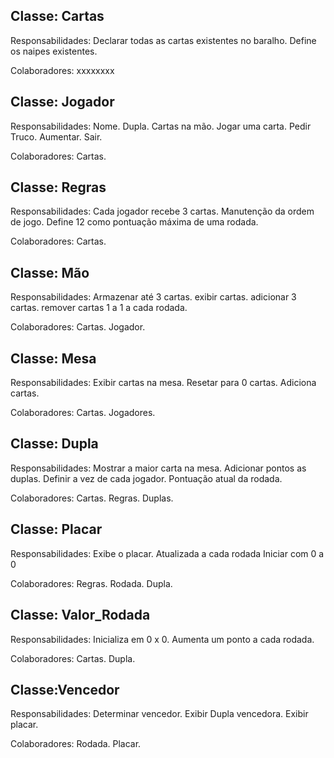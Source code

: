 Classe: Cartas
---------------------

Responsabilidades: 
Declarar todas as cartas existentes no baralho.
Define os naipes existentes.

Colaboradores: 
xxxxxxxx


Classe: Jogador
---------------------

Responsabilidades: 
Nome.
Dupla.
Cartas na mão.
Jogar uma carta.
Pedir Truco.
Aumentar.
Sair.

Colaboradores: 
Cartas.


Classe: Regras
---------------------

Responsabilidades: 
Cada jogador recebe 3 cartas.
Manutenção da ordem de jogo.
Define 12 como pontuação máxima de uma rodada.


Colaboradores: 
Cartas.


Classe: Mão
---------------------

Responsabilidades: 
Armazenar até 3 cartas.
exibir cartas.
adicionar 3 cartas.
remover cartas 1 a 1 a cada rodada.

Colaboradores: 
Cartas.
Jogador.


Classe: Mesa
---------------------

Responsabilidades: 
Exibir cartas na mesa.
Resetar para 0 cartas.
Adiciona cartas.

Colaboradores: 
Cartas.
Jogadores.


Classe: Dupla
---------------------

Responsabilidades: 
Mostrar a maior carta na mesa.
Adicionar pontos as duplas.
Definir a vez de cada jogador.
Pontuação atual da rodada.

Colaboradores: 
Cartas.
Regras.
Duplas.



Classe: Placar
---------------------

Responsabilidades: 
Exibe o placar.
Atualizada a cada rodada
Iniciar com 0 a 0

Colaboradores: 
Regras.
Rodada.
Dupla.



Classe: Valor_Rodada
---------------------

Responsabilidades: 
Inicializa em 0 x 0.
Aumenta um ponto a cada rodada.

Colaboradores: 
Cartas.
Dupla.



Classe:Vencedor
---------------------

Responsabilidades: 
Determinar vencedor.
Exibir Dupla vencedora.
Exibir placar.

Colaboradores: 
Rodada.
Placar.

